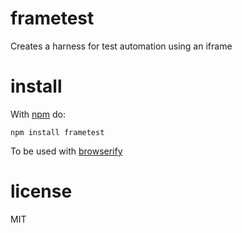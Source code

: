 # frametest

Creates a harness for test automation using an iframe

# install

With [npm](http://npmjs.org) do:

```
npm install frametest
```

To be used with [browserify](http://browserify.org)

# license
MIT
